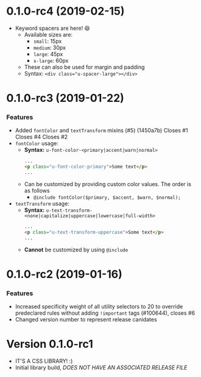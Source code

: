 # 0.1.0-rc4 (2019-02-15)
- Keyword spacers are here! 😄
  - Available sizes are:
    - `small`: 15px
    - `medium`: 30px
    - `large`: 45px
    - `x-large`: 60px
  - These can also be used for margin and padding
  - Syntax: `<div class="u-spacer-large"></div>`

# 0.1.0-rc3 (2019-01-22)
### Features
- Added `fontColor` and `textTransform` mixins (#5) (1450a7b) Closes #1 Closes #4 Closes #2
- `fontColor` usage:
  - **Syntax:** `u-font-color-<primary|accent|warn|normal>`
    ```html
    ...
    <p class="u-font-color-primary">Some text</p>
    ...
    ```
  - Can be customized by providing custom color values. The order is as follows
    - `@include fontColor($primary, $accent, $warn, $normal);`
- `textTransform` usage:
  - **Syntax:** `u-text-transform-<none|capitalize|uppercase|lowercase|full-width>`
    ```html
    ...
    <p class="u-text-transform-uppercase">Some text</p>
    ...
    ```
  - **Cannot** be customized by using `@include`

# 0.1.0-rc2 (2019-01-16)
### Features
- Increased specificity weight of all utility selectors to 20 to override predeclared rules without adding `!important` tags (#100644), closes #6
- Changed version number to represent release canidates



# Version 0.1.0-rc1
- IT'S A CSS LIBRARY! :)
- Initial library build, *DOES NOT HAVE AN ASSOCIATED RELEASE FILE*
